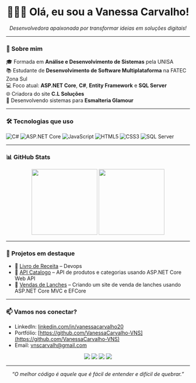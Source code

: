 <h1 align="center">👩🏻‍💻 Olá, eu sou a Vanessa Carvalho!</h1>

<p align="center">
  <i>Desenvolvedora apaixonada por transformar ideias em soluções digitais!</i>
</p>

---

### 🚀 Sobre mim

🎓 Formada em **Análise e Desenvolvimento de Sistemas** pela UNISA  
📚 Estudante de **Desenvolvimento de Software Multiplataforma** na FATEC Zona Sul  
💻 Foco atual: **ASP.NET Core**, **C#**, **Entity Framework** e **SQL Server**  
🌐 Criadora do site <strong>C.L Soluções</strong>  
💅 Desenvolvendo sistemas para <strong>Esmalteria Glamour</strong>

---

### 🛠️ Tecnologias que uso

![C#](https://img.shields.io/badge/C%23-512BD4?style=for-the-badge&logo=csharp&logoColor=white)
![ASP.NET Core](https://img.shields.io/badge/ASP.NET_Core-512BD4?style=for-the-badge&logo=dotnet&logoColor=white)
![JavaScript](https://img.shields.io/badge/JavaScript-F7DF1E?style=for-the-badge&logo=javascript&logoColor=black)
![HTML5](https://img.shields.io/badge/HTML5-E34F26?style=for-the-badge&logo=html5&logoColor=white)
![CSS3](https://img.shields.io/badge/CSS3-1572B6?style=for-the-badge&logo=css3&logoColor=white)
![SQL Server](https://img.shields.io/badge/SQL_Server-CC2927?style=for-the-badge&logo=microsoft-sql-server&logoColor=white)

---

### 📊 GitHub Stats

<div align="center">
  <img height="180em" src="https://github-readme-stats.vercel.app/api?username=VanessaCarvalho-VNS&show_icons=true&theme=radical&count_private=true" />
  <img height="180em" src="https://github-readme-stats.vercel.app/api/top-langs/?username=VanessaCarvalho-VNS&layout=compact&langs_count=7&theme=radical"/>
</div>

---

### 💼 Projetos em destaque

- 📖 [Livro de Receita](https://github.com/VanessaCarvalho-VNS/Livro-de-Receita) – Devops
- 📕 [API Catalogo](https://github.com/VanessaCarvlho-VNS/API-Catalogo) – API de produtos e categorias usando ASP.NET Core Web API
- 🍔 [Vendas de Lanches](https://github.com/VanessaCarvalho/Lanches-Mac) – Criando um site de venda de lanches usando ASP.NET Core MVC e EFCore
  
---

### 📫 Vamos nos conectar?

- LinkedIn: [linkedin.com/in/vanessacarvalho20](https://linkedin.com/in/vanessacarvalho20)
- Portfólio: [https://github.com/VanessaCarvalho-VNS](https://github.com/VanessaCarvalho-VNS)
- Email: vnscarvalh@gmail.com

 <div align="center"> 
  <a href="https://instagram.com/vanessa.erika._" target="_blank"><img src="https://img.shields.io/badge/-Instagram-%23E4405F?style=for-the-badge&logo=instagram&logoColor=white" target="_blank"></a>
 	<a href = "mailto:contatovnscarvalh@gmail.com"><img src="https://img.shields.io/badge/Gmail-D14836?style=for-the-badge&logo=gmail&logoColor=white" target="_blank"></a>
  <a href="https://www.linkedin.com/in/VanessaCarvalho20" target="_blank"><img src="https://img.shields.io/badge/LinkedIn-0077B5?style=for-the-badge&logo=linkedin&logoColor=white" target="_blank"></a> 
  <a href="https://www.github.com/VanessaCarvalho-VNS" target="_blank"><img src="https://img.shields.io/badge/GitHub-100000?style=for-the-badge&logo=github&logoColor=white" target="_blank"></a> 
 </div>

---

<p align="center"><i>“O melhor código é aquele que é fácil de entender e difícil de quebrar.”</i></p>


 


  

  
 
